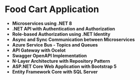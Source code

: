 # Food Cart Application
- **Microservices using .NET 8**
- **.NET API with Authentication and Authorization**
- **Role-based Authorization using .NET Identity**
- **Async and Sync Communication between Microservices**
- **Azure Service Bus - Topics and Queues**
- **API Gateway with Ocelot**
- **Swagger OpenAPI Implementation**
- **N-Layer Architecture with Repository Pattern**
- **ASP.NET Core Web Application with Bootstrap 5**
- **Entity Framework Core with SQL Server**
